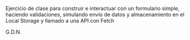 Ejercicio de clase para construir e interactuar con un formulario simple, haciendo validaciones, simulando envío de datos y almacenamiento en el Local Storage y llamado a una API con Fetch


G.D.N.